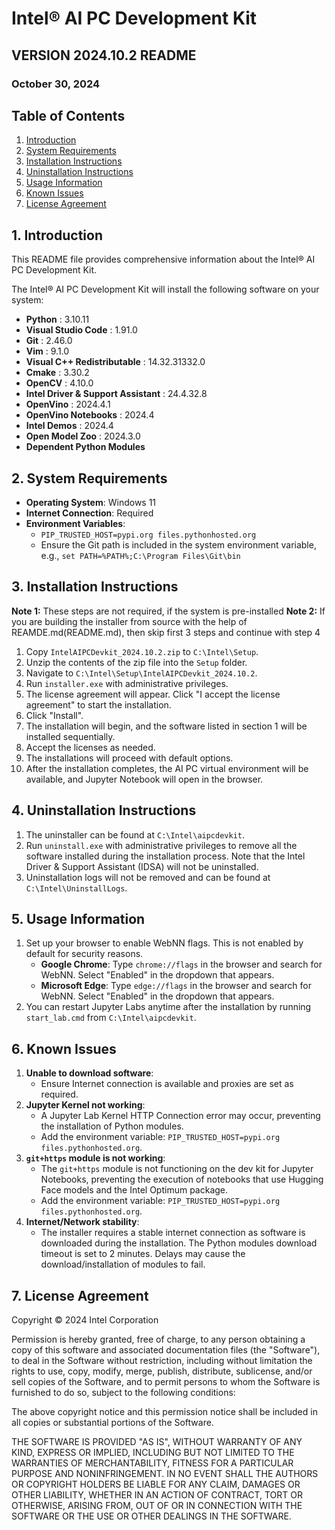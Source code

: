 # Intel® AI PC Development Kit
## VERSION 2024.10.2 README
### October 30, 2024

## Table of Contents

1. [Introduction](#1-introduction)
2. [System Requirements](#2-system-requirements)
3. [Installation Instructions](#3-installation-instructions)
4. [Uninstallation Instructions](#4-uninstallation-instructions)
5. [Usage Information](#5-usage-information)
6. [Known Issues](#6-known-issues)
7. [License Agreement](#7-license-agreement)


## 1. Introduction

This README file provides comprehensive information about the Intel® AI PC Development Kit.

The Intel® AI PC Development Kit will install the following software on your system:

- **Python**                           : 3.10.11
- **Visual Studio Code**               : 1.91.0
- **Git**                              : 2.46.0
- **Vim**                              : 9.1.0
- **Visual C++ Redistributable**       : 14.32.31332.0
- **Cmake**                            : 3.30.2
- **OpenCV**                           : 4.10.0
- **Intel Driver & Support Assistant** : 24.4.32.8
- **OpenVino**                         : 2024.4.1
- **OpenVino Notebooks**               : 2024.4
- **Intel Demos**                      : 2024.4
- **Open Model Zoo**                   : 2024.3.0
- **Dependent Python Modules**

## 2.  System Requirements

- **Operating System**: Windows 11
- **Internet Connection**: Required
- **Environment Variables**:
  - `PIP_TRUSTED_HOST=pypi.org files.pythonhosted.org`
  - Ensure the Git path is included in the system environment variable, e.g., `set PATH=%PATH%;C:\Program Files\Git\bin`

## 3.  Installation Instructions

**Note 1:** These steps are not required, if the system is pre-installed
**Note 2:** If you are building the installer from source with the help of REAMDE.md(README.md), then skip first 3 steps and continue with step 4

1. Copy `IntelAIPCDevkit_2024.10.2.zip` to `C:\Intel\Setup`.
2. Unzip the contents of the zip file into the `Setup` folder.
3. Navigate to `C:\Intel\Setup\IntelAIPCDevkit_2024.10.2`.
4. Run `installer.exe` with administrative privileges.
5. The license agreement will appear. Click "I accept the license agreement" to start the installation.
6. Click "Install".
7. The installation will begin, and the software listed in section 1 will be installed sequentially.
8. Accept the licenses as needed.
9. The installations will proceed with default options.
10. After the installation completes, the AI PC virtual environment will be available, and Jupyter Notebook will open in the browser.

## 4.  Uninstallation Instructions

1. The uninstaller can be found at `C:\Intel\aipcdevkit`.
2. Run `uninstall.exe` with administrative privileges to remove all the software installed during the installation process. Note that the Intel Driver & Support Assistant (IDSA) will not be uninstalled.
3. Uninstallation logs will not be removed and can be found at `C:\Intel\UninstallLogs`.

## 5. Usage Information

1. Set up your browser to enable WebNN flags. This is not enabled by default for security reasons.
   - **Google Chrome**: Type `chrome://flags` in the browser and search for WebNN. Select "Enabled" in the dropdown that appears.
   - **Microsoft Edge**: Type `edge://flags` in the browser and search for WebNN. Select "Enabled" in the dropdown that appears.
2. You can restart Jupyter Labs anytime after the installation by running `start_lab.cmd` from `C:\Intel\aipcdevkit`.

## 6. Known Issues

1. **Unable to download software**:
   - Ensure Internet connection is available and proxies are set as required.
2. **Jupyter Kernel not working**:
   - A Jupyter Lab Kernel HTTP Connection error may occur, preventing the installation of Python modules.
   - Add the environment variable: `PIP_TRUSTED_HOST=pypi.org files.pythonhosted.org`.
3. **`git+https` module is not working**:
   - The `git+https` module is not functioning on the dev kit for Jupyter Notebooks, preventing the execution of notebooks that use Hugging Face models and the Intel Optimum package.
   - Add the environment variable: `PIP_TRUSTED_HOST=pypi.org files.pythonhosted.org`.
4. **Internet/Network stability**:
   - The installer requires a stable internet connection as software is downloaded during the installation. The Python modules download timeout is set to 2 minutes. Delays may cause the download/installation of modules to fail.

## 7.  License Agreement

Copyright © 2024 Intel Corporation

Permission is hereby granted, free of charge, to any person obtaining a copy of
this software and associated documentation files (the "Software"), to deal in the
Software without restriction, including without limitation the rights to use, copy,
modify, merge, publish, distribute, sublicense, and/or sell copies of the Software,
and to permit persons to whom the Software is furnished to do so, subject to the
following conditions:

The above copyright notice and this permission notice shall be included in all
copies or substantial portions of the Software.

THE SOFTWARE IS PROVIDED "AS IS", WITHOUT WARRANTY OF ANY
KIND, EXPRESS OR IMPLIED, INCLUDING BUT NOT LIMITED TO THE
WARRANTIES OF MERCHANTABILITY, FITNESS FOR A PARTICULAR
PURPOSE AND NONINFRINGEMENT. IN NO EVENT SHALL THE
AUTHORS OR COPYRIGHT HOLDERS BE LIABLE FOR ANY CLAIM,
DAMAGES OR OTHER LIABILITY, WHETHER IN AN ACTION OF
CONTRACT, TORT OR OTHERWISE, ARISING FROM, OUT OF OR IN
CONNECTION WITH THE SOFTWARE OR THE USE OR OTHER
DEALINGS IN THE SOFTWARE.
